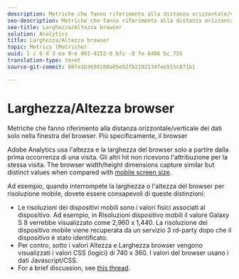 ```yaml
---
description: Metriche che fanno riferimento alla distanza orizzontale/verticale dei dati solo nella finestra del browser. Più specificamente, il browser
seo-description: Metriche che fanno riferimento alla distanza orizzontale/verticale dei dati solo nella finestra del browser. Più specificamente, il browser
seo-title: Larghezza/Altezza browser
solution: Analytics
title: Larghezza/Altezza browser
topic: Metrics (Metriche)
uuid: 1 c 0 d 3 ea 9-e 001-4152-9 bfc -8 fe 6406 bc 755
translation-type: tm+mt
source-git-commit: 86fe1b3650100a05e52fb2102134fee515c871b1

---
```



# Larghezza/Altezza browser

Metriche che fanno riferimento alla distanza orizzontale/verticale dei dati solo nella finestra del browser. Più specificamente, il browser

Adobe Analytics usa l'altezza e la larghezza del browser solo a partire dalla prima occorrenza di una visita. Gli altri hit non ricevono l'attribuzione per la stessa visita.
The browser width/height dimensions capture similar but distinct values when compared with [mobile screen size](../../../components/c-variables/dimensionslist/reports-mobile.md#topic_D306EA4558194488AC47A45B9C570150).

Ad esempio, quando interrompete la larghezza o l'altezza del browser per risoluzione mobile, dovete essere consapevoli di queste distinzioni:

* Le risoluzioni dei dispositivi mobili sono i valori fisici associati al dispositivo. Ad esempio, in Risoluzioni dispositivo mobili il valore Galaxy S 8 verrebbe visualizzato come 2,960 x 1,440. La risoluzione del dispositivo mobile viene recuperata da un servizio 3 rd-party dopo che il dispositivo è stato identificato.
* Per contro, sotto i valori Altezza e Larghezza browser vengono visualizzati i valori CSS (logici) di 740 x 360. I valori del browser usano i dati Javascript/CSS.
* For a brief discussion, see [this thread](https://stackoverflow.com/questions/8785643/what-exactly-is-device-pixel-ratio).


